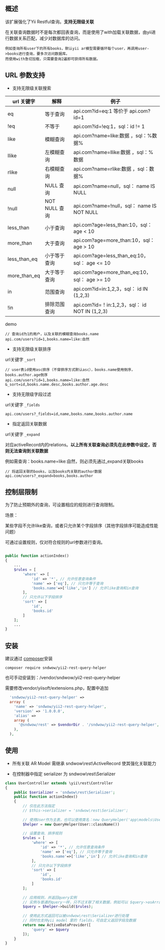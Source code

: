 概述
------
该扩展强化了Yii Restful查询。**支持无限级关联**

在关联查询数据时不是每次都回表查询，而是使用了with加载关联数据，由yii进行数据关系匹配，减少对数据库的访问。

```
例如查询所有user下的所有books，默认yii ar模型需要循环每个user，再调用user->books进行查询，要多次访问数据库。
而使用with急切加载，只需要查询2遍即可获得所有数据。
```
URL 参数支持
---
- 支持无限级关联搜索

url 关键字 | 解释 | 例子
---|---|---
eq | 等于查询 | api.com?id=eq:1 等价于 api.com?id=1
!eq | 不等于 | api.com?id=!eq:1，sql：id != 1
like | 模糊查询| api.com?name=like:数据 ，sql：%数据% 
llike | 左模糊查询| api.com?name=llike:数据 ，sql：%数据 
rlike | 右模糊查询| api.com?name=rlike:数据 ，sql：数据%
null | NULL 查询 | api.com?name=null，sql： name IS NULL
!null | NOT NULL 查询 | api.com?name=!null，sql： name IS NOT NULL
less_than | 小于查询 | api.com?age=less_than:10，sql： age < 10
more_than | 大于查询 | api.com?age=more_than:10，sql： age > 10
less_than_eq | 小于等于查询 | api.com?age=less_than_eq:10，sql： age <= 10
more_than_eq | 大于等于查询 | api.com?age=more_than_eq:10，sql： age >= 10
in | 范围查询 | api.com?id=in:1,2,3，sql： id IN (1,2,3)
!in | 排除范围查询 | api.com?id=！in:1,2,3，sql： id NOT IN (1,2,3)

demo
```
// 查询id为1的用户，以及关联的模糊查询books.name
api.com/users?id=1,books.name=like:自然
```

- 支持无限级关联排序

url关键字 `_sort`
```
// user表id使用asc排序（不穿排序方式默认asc），books.name使用倒序，books.author.age倒序
api.com/users?id=1,books.name=like:自然&_sort=id,books.name.desc,books.author.age.desc
```

- 支持无限级字段过滤

url关键字 `_fields`
```
api.com/users?_fields=id,name,books.name,books.author.name
```

- 指定返回关联数据

url关键字 `_expand`

对应activeRecord内的relations。**以上所有关联查询必须先在此参数中设定，否则无法查询到关联数据**

例如需查询：books.name=like:自然，则必须先通过_expand关联books

```
// 将返回关联的books，以及books内关联的author数据
api.com/users?_expand=books,books.author
```

控制层限制
----
为了防止预期外的查询，可设置相应的规则进行查询限制。

场景：

某些字段不允许like查询，或者只允许某个字段排序（其他字段排序可能造成性能问题）

可通过设置规则，仅对符合规则的url参数进行查询。


```php

public function actionIndex()
{
    ...
    $rules = [
        'where' => [
            'id' => '*', // 允许任意查询条件
            'name' => ['eq'], // 只允许等于查询
            'books.name'=>['like','in'] // 允许like查询和in查询
        ],
        // 只允许以下字段排序
        'sort' => [
            'id',
            'books.id'
        ]
    ];
    ...
}
```

安装
-----
建议通过 [composer](http://getcomposer.org/download/)安装
```
composer require sndwow/yii2-rest-query-helper
```
也可手动安装到：/vendor/sndwow/yii2-rest-query-helper

需要修改vendor/yiisoft/extensions.php，配置中追加
```php
  'sndwow/yii2-rest-query-helper' => 
  array (
    'name' => 'sndwow/yii2-rest-query-helper',
    'version' => '1.0.0.0',
    'alias' => 
    array (
      '@sndwow/rest' => $vendorDir . '/sndwow/yii2-rest-query-helper',
    ),
  ),
```

使用
-----
- 所有关联 AR Model 需继承 sndwow\rest\ActiveRecord 使其强化关联能力

- 在控制器中指定 serializer 为 sndwow\rest\Serializer
```php
class UserController extends \yii\rest\Controller
{
    public $serializer = 'sndwow\rest\Serializer';
    public function actionIndex()
    {
        // 仅在此方法指定
        // $this->serializer = 'sndwow\rest\Serializer';
        
        // 使用User作为主表，也可以使用类名：new QueryHelper('app\models\User')
        $helper = new QueryHelper(User::className())
        
        // 设置查询、排序规则
        $rules = [
            'where' => [
                'id' => '*', // 允许任意查询条件
                'name' => ['eq'], // 只允许等于查询
                'books.name'=>['like','in'] // 允许like查询和in查询
            ],
            // 只允许以下字段排序
            'sort' => [
                'id',
                'books.id'
            ]
        ];
            
        // 应用规则，并返回query实例
        // 实例与普通的query一样，只不过关联了相关数据，例如可以 $query->asArray()->all()
        $query = $helper->build($rules);
        
        // 使用此方式返回可以被sndwow\rest\Serializer进行处理
        // 同时也支持yii model 里的 fields，可自定义返回字段及数据
        return new ActiveDataProvider([
            'query' => $query
        ]);
    }
}
```

